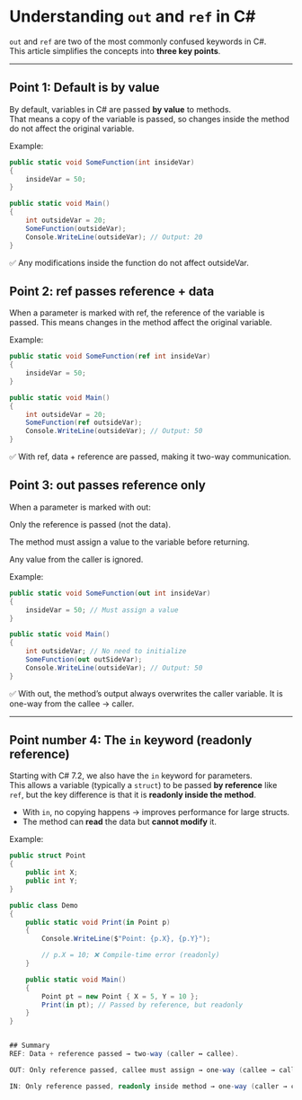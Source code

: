 # Understanding `out` and `ref` in C#

`out` and `ref` are two of the most commonly confused keywords in C#.  
This article simplifies the concepts into **three key points**.

---

## Point 1: Default is **by value**
By default, variables in C# are passed **by value** to methods.  
That means a copy of the variable is passed, so changes inside the method do not affect the original variable.

Example:
```csharp
public static void SomeFunction(int insideVar)
{
    insideVar = 50;
}

public static void Main()
{
    int outsideVar = 20;
    SomeFunction(outsideVar);
    Console.WriteLine(outsideVar); // Output: 20
}
```

✅ Any modifications inside the function do not affect outsideVar.

## Point 2: ref passes reference + data
When a parameter is marked with ref, the reference of the variable is passed.
This means changes in the method affect the original variable.

Example:

```csharp
public static void SomeFunction(ref int insideVar)
{
    insideVar = 50;
}

public static void Main()
{
    int outsideVar = 20;
    SomeFunction(ref outsideVar);
    Console.WriteLine(outsideVar); // Output: 50
}
```

✅ With ref, data + reference are passed, making it two-way communication.

## Point 3: out passes reference only
When a parameter is marked with out:

Only the reference is passed (not the data).

The method must assign a value to the variable before returning.

Any value from the caller is ignored.

Example:

```csharp
public static void SomeFunction(out int insideVar)
{
    insideVar = 50; // Must assign a value
}

public static void Main()
{
    int outsideVar; // No need to initialize
    SomeFunction(out outSideVar);
    Console.WriteLine(outsideVar); // Output: 50
}
```

✅ With out, the method’s output always overwrites the caller variable.
It is one-way from the callee → caller.

---

## Point number 4: The `in` keyword (readonly reference)

Starting with C# 7.2, we also have the `in` keyword for parameters.  
This allows a variable (typically a `struct`) to be passed **by reference** like `ref`, but the key difference is that it is **readonly inside the method**.

- With `in`, no copying happens → improves performance for large structs.  
- The method can **read** the data but **cannot modify** it.  

Example:
```csharp
public struct Point
{
    public int X;
    public int Y;
}

public class Demo
{
    public static void Print(in Point p)
    {
        Console.WriteLine($"Point: {p.X}, {p.Y}");

        // p.X = 10; ❌ Compile-time error (readonly)
    }

    public static void Main()
    {
        Point pt = new Point { X = 5, Y = 10 };
        Print(in pt); // Passed by reference, but readonly
    }
}


## Summary
REF: Data + reference passed → two-way (caller ↔ callee).

OUT: Only reference passed, callee must assign → one-way (callee → caller).

IN: Only reference passed, readonly inside method → one-way (caller → callee).


